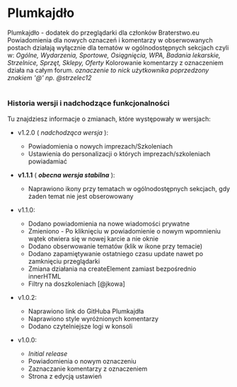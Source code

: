 # Plumkajdło
Plumkajdło - dodatek do przeglądarki dla członków Braterstwo.eu
Powiadomienia dla nowych oznaczeń i komentarzy w obserwowanych postach działają wyłącznie dla
tematów w ogólnodostępnych sekcjach czyli w:
*Ogólne, Wydarzenia, Sportowe, Osiągnięcia, WPA, Badania lekarskie, Strzelnice, Sprzęt, Sklepy, Oferty*
Kolorowanie komentarzy z oznaczeniem działa na całym forum.
*oznaczenie to nick użytkownika poprzedzony znakiem '@' np. @strzelec12*
#
### Historia wersji i nadchodzące funkcjonalności
Tu znajdziesz informacje o zmianach, które występowały w wersjach:

+ v1.2.0 ( *nadchodząca wersja* ):
	- Powiadomienia o nowych imprezach/Szkoleniach
	- Ustawienia do personalizacji o których imprezach/szkoleniach powiadamiać

+ **v1.1.1** ( ***obecna wersja stabilna*** ):
	- Naprawiono ikony przy tematach w ogólnodostępnych sekcjach, gdy żaden temat nie jest obserowowany

+ v1.1.0:
	- Dodano powiadomienia na nowe wiadomości prywatne
	- Zmieniono - Po kliknięciu w powiadomienie o nowym wpomnieniu wątek otwiera się w nowej karcie a nie oknie
	- Dodano obserwowanie tematów (klik w ikone przy temacie)
	- Dodano zapamiętywanie ostatniego czasu update nawet po zamknięciu przeglądarki
	- Zmiana działania na createElement zamiast bezpośrednio innerHTML
	- Filtry na doszkoleniach [@jkowa]
	
+ v1.0.2:
	- Naprawiono link do GitHuba Plumkajdła
	- Naprawiono style wyróżnionych komentarzy
	- Dodano czytelniejsze logi w konsoli
	
+ v1.0.0:
	- *Initial release*
	- Powiadomienia o nowym oznaczeniu
	- Zaznaczanie komentarzy z oznaczeniem
	- Strona z edycją ustawień

